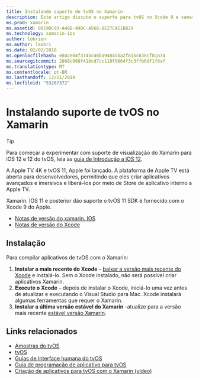 ```yaml
---
title: Instalando suporte de tvOS no Xamarin
description: Este artigo discute o suporte para tvOS no Xcode 9 e xamarin. IOS 11 e fornece breves instruções sobre como preparar-se para desenvolver aplicativos de tvOS com o Xamarin.
ms.prod: xamarin
ms.assetid: 0819DC93-A46B-49DC-A566-8E27CAE1B829
ms.technology: xamarin-ios
author: lobrien
ms.author: laobri
ms.date: 02/02/2018
ms.openlocfilehash: e84ce04f3745c46ba94845ba2f815c638cf81a74
ms.sourcegitcommit: 2868c968f418cd7cc110f9664f3c3ffb6df1f9af
ms.translationtype: MT
ms.contentlocale: pt-BR
ms.lasthandoff: 12/11/2018
ms.locfileid: "53267372"
---
```

# <a name="installing-tvos-support-in-xamarin"></a>Instalando suporte de tvOS no Xamarin

> [!TIP]
> Para começar a experimentar com suporte de visualização do Xamarin para iOS 12 e 12 do tvOS, leia as [guia de Introdução a iOS 12](~/ios/platform/introduction-to-ios12/get-started.md).

A Apple TV 4K e tvOS 11, Apple foi lançado. A plataforma de Apple TV está aberta para desenvolvedores, permitindo que eles criar aplicativos avançados e imersivos e liberá-los por meio de Store de aplicativo interno a Apple TV.

Xamarin. IOS 11 e posterior dão suporte o tvOS 11 SDK é fornecido com o Xcode 9 do Apple.

- [Notas de versão do xamarin. IOS](https://docs.microsoft.com/xamarin/ios/release-notes/)
- [Notas de versão do Xcode](https://developer.apple.com/library/content/releasenotes/DeveloperTools/RN-Xcode/Chapters/Introduction.html#//apple_ref/doc/uid/TP40001051-CH1-SW876)

## <a name="installation"></a>Instalação

Para compilar aplicativos de tvOS com o Xamarin:

1. **Instalar a mais recente do Xcode** – [baixar a versão mais recente do Xcode](https://developer.apple.com/xcode/download/) e instalá-lo. Sem o Xcode instalado, não será possível criar aplicativos Xamarin. 
2. **Execute o Xcode** – depois de instalar o Xcode, iniciá-lo uma vez antes de atualizar e executando o Visual Studio para Mac. Xcode instalará algumas ferramentas que requer o Xamarin.
3. **Instalar a última versão estável do Xamarin** -atualize para a versão mais recente [estável versão Xamarin](https://github.com/xamarin/recipes/tree/master/Recipes/cross-platform/ide/change_updates_channel).

## <a name="related-links"></a>Links relacionados

- [Amostras do tvOS](https://developer.xamarin.com/samples/tvos/all/)
- [tvOS](https://developer.apple.com/tvos/)
- [Guias de Interface humana do tvOS](https://developer.apple.com/tvos/human-interface-guidelines/)
- [Guia de programação de aplicativo para tvOS](https://developer.apple.com/library/prerelease/tvos/documentation/General/Conceptual/AppleTV_PG/)
- [Criação de aplicativos para tvOS com o Xamarin (vídeo)](https://university.xamarin.com/lightninglectures/tvos-with-xamarin)
